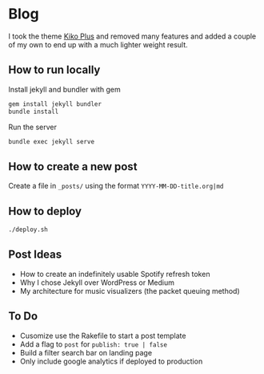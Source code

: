 # Blog

I took the theme [Kiko Plus](https://github.com/AWEEKJ/Kiko-plus) and removed many features and added a couple of my own to end up with a much lighter weight result.

## How to run locally

Install jekyll and bundler with gem

```sh
gem install jekyll bundler
bundle install
```

Run the server

```sh
bundle exec jekyll serve
```

## How to create a new post

Create a file in `_posts/` using the format `YYYY-MM-DD-title.org|md`

## How to deploy

```sh
./deploy.sh
```

## Post Ideas

- How to create an indefinitely usable Spotify refresh token
- Why I chose Jekyll over WordPress or Medium
- My architecture for music visualizers (the packet queuing method)

## To Do

- Cusomize use the Rakefile to start a post template
- Add a flag to `post` for `publish: true | false`
- Build a filter search bar on landing page
- Only include google analytics if deployed to production
